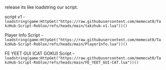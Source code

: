 release its like loadstring our script.


script v1 - ```loadstring(game:HttpGet("https://raw.githubusercontent.com/memecat0/TakzHub-Script-Roblox/refs/heads/main/takzhub-v1.lua"))()```


Player Info Script - ```loadstring(game:HttpGet("https://raw.githubusercontent.com/memecat0/TakzHub-Script-Roblox/refs/heads/main/PlayerInfo.lua"))()```


FE YEET GUI (CAT GOKU) Script - ```loadstring(game:HttpGet("https://raw.githubusercontent.com/memecat0/TakzHub-Script-Roblox/refs/heads/main/FE_YEET_GUI-CAT.lua"))()```
